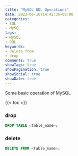 ```yaml
---
title: "MySQL DDL Operations"
date: 2022-06-16T14:42:36+08:00
categories:
- SQL
- MySQL
tags:
- MySQL
- DDL
keywords:
- delete from
- drop
comments: true
showTags: true
showPagination: true
showSocial: true
showDate: true
---
```


Some basic operation of MySQL
<!--more-->

{{< toc >}}

### drop

```sql
DROP TABLE <table_name>;
```




### delete

```sql
DELETE FROM <table_name>;
```
